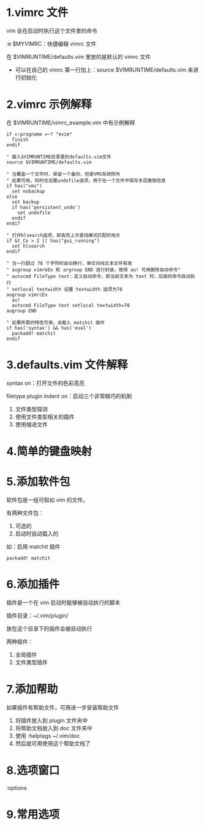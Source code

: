 # 1.vimrc 文件

vim 会在启动时执行这个文件里的命令

:e $MYVIMRC：快捷编辑 vimrc 文件

在 $VIMRUNTIME/defaults.vim 里放的是默认的 vimrc 文件
- 可以在自己的 vimrc 第一行加上：source $VIMRUNTIME/defaults.vim 来进行初始化

# 2.vimrc 示例解释

在 $VIMRUNTIME/vimrc_example.vim 中有示例解释

```
if v:progname =~? "evim"
  finish
endif

" 载入$VIMRUNTIME目录里的defaults.vim文件
source $VIMRUNTIME/defaults.vim

" 当覆盖一个文件时，保留一个备份，但是VMS系统除外
" 如果可用，同时也设置undofile选项，用于在一个文件中保存多层撤销信息
if has("vms")
  set nobackup
else
  set backup
  if has('persistent_undo')
    set undofile
  endif
endif

" 打开hlsearch选项，即高亮上次查找模式匹配的地方
if &t_Co > 2 || has("gui_running")
  set hlsearch
endif

" 当一行超过 78 个字符时自动换行，单仅对纯文本文件有效
" augroup vimreEx 和 argroup END 进行封装，使得 au! 可用删除自动命令"
" autocmd FileType text：定义自动命令，即当前文本为 text 时，后面的命令自动执行
" setlocal textwidth 设置 textwidth 选项为78
augroup vimrcEx
  au!
  autocmd FileType text setlocal textwidth=78
augroup END

" 如果所需的特性可用，会载入 matchit 插件
if has('syntax') && has('eval')
  packadd! matchit
endif
```

# 3.defaults.vim 文件解释

syntax on：打开文件的色彩高亮

filetype plugin indent on：启动三个非常精巧的机制
1. 文件类型探测
2. 使用文件类型相关的插件
3. 使用缩进文件

# 4.简单的键盘映射

# 5.添加软件包

软件包是一组可假如 vim 的文件。

有两种文件包：
1. 可选的
2. 启动时自动载入的

如：启用 matchit 插件
```
packadd! matchit
```

# 6.添加插件

插件是一个在 vim 启动时能够被自动执行的脚本

插件目录：~/.vim/plugin/

放在这个目录下的插件会被自动执行

两种插件：
1. 全局插件
2. 文件类型插件

# 7.添加帮助

如果插件有帮助文件，可用进一步安装帮助文件

1. 将插件放入到 plugin 文件夹中
2. 将帮助文档放入到 doc 文件夹中
3. 使用 :helptags ~/.vim/doc
4. 然后就可用使用这个帮助文档了

# 8.选项窗口

:options

# 9.常用选项